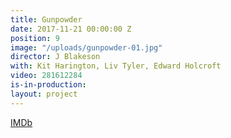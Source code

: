 ```yaml
---
title: Gunpowder
date: 2017-11-21 00:00:00 Z
position: 9
image: "/uploads/gunpowder-01.jpg"
director: J Blakeson
with: Kit Harington, Liv Tyler, Edward Holcroft
video: 281612284
is-in-production: 
layout: project
---
```


[IMDb](https://www.imdb.com/title/tt6128262/?ref_=nv_sr_srsg_3_tt_8_nm_0_q_gunpowder)